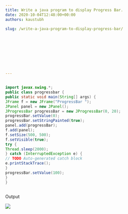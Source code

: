 ```yaml
---
title: Write a java program to display Progress Bar.
date: 2020-10-04T12:48:00+00:00
authors: kaustubh

slug: /write-a-java-program-to-display-progress-bar/









---
```


```java title="progressbar.java" 
  
import javax.swing.*;  
public class progressbar {  
public static void main(String[] args) {  
JFrame f = new JFrame("ProgressBar ");  
JPanel panel = new JPanel();  
JProgressBar progressBar = new JProgressBar(0, 20);  
progressBar.setValue(0);  
progressBar.setStringPainted(true);  
panel.add(progressBar);  
f.add(panel);  
f.setSize(500, 500);  
f.setVisible(true);  
try {  
Thread.sleep(2000);  
} catch (InterruptedException e) {  
// TODO Auto-generated catch block  
e.printStackTrace();  
}  
progressBar.setValue(100);  
}  
}  
  

```


Output 


[![](https://kaustubhk24.netlify.app/imgs/wp-content/uploads/2020/10/v-300x169.png)](https://kaustubhk24.netlify.app/imgs/wp-content/uploads/2020/10/v.png)

